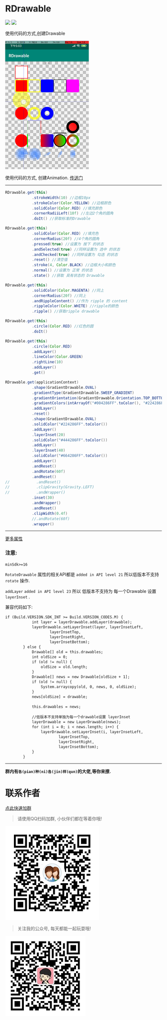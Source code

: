 # RDrawable

[![](https://img.shields.io/badge/androidx-yes-80B44D)](https://developer.android.google.cn/jetpack/androidx) [![](https://img.shields.io/badge/kotlin-yes-F48729)](https://www.kotlincn.net/docs/reference/android-overview.html)

使用代码的方式,创建Drawable

![](https://raw.githubusercontent.com/angcyo/RDrawable/master/art/png3.png)


使用代码的方式, 创建Animation. [传送门](https://github.com/angcyo/RDrawable/blob/master/README_ANIM.md)

---

```java
RDrawable.get(this)
            .strokeWidth(10) //边框10px
            .strokeColor(Color.YELLOW) //边框颜色
            .solidColor(Color.RED) //填充颜色
            .cornerRadiiLeft(10f) //左边2个角的圆角
            .doIt() //获取标准的Drawable
```

```java
RDrawable.get(this)
            .solidColor(Color.RED) //填充色
            .cornerRadius(20f) //4个角的圆角
            .pressed(true) //设置为 按下 的状态
            .andSelected(true) //同样设置为 选中 的状态
            .andChecked(true) //同样设置为 勾选 的状态
            .reset() //清空值
            .stroke(4, Color.BLACK) //边框大小和颜色
            .normal() //设置为 正常 的状态
            .state() //获取 具有状态的 Drawable
```

```java
RDrawable.get(this)
            .solidColor(Color.MAGENTA) //同上 
            .cornerRadius(20f) //同上
            .andRippleContent() //作为 ripple 的 content
            .rippleColor(Color.WHITE) //ripple的颜色
            .ripple() //获取ripple drawable
```

```java
RDrawable.get(this)
            .circle(Color.RED) //红色的圆
            .doIt()
```

```java
RDrawable.get(this)
            .circle(Color.RED)
            .addLayer()
            .lineColor(Color.GREEN)
            .rightLine(10)
            .addLayer()
            .get()
```

```java
RDrawable.get(applicationContext)
            .shape(GradientDrawable.OVAL)
            .gradientType(GradientDrawable.SWEEP_GRADIENT)
            .gradientOrientation(GradientDrawable.Orientation.TOP_BOTTOM)
            .gradientColors(intArrayOf("#004286FF".toColor(), "#224286FF".toColor(), "#884286FF".toColor()))
            .addLayer()
            .reset()
            .shape(GradientDrawable.OVAL)
            .solidColor("#224286FF".toColor())
            .addLayer()
            .layerInset(20)
            .solidColor("#444286FF".toColor())
            .addLayer()
            .layerInset(40)
            .solidColor("#664286FF".toColor())
            .addLayer()
            .andReset()
            .andRotate(60f)
            .andReset()
//            .andReset()
//            .clipGravity(Gravity.LEFT)
//            .andWrapper()
            .inset(30)
            .andWrapper()
            .andReset()
            .clipWidth(0.4f)
            //.andRotate(60f)
            .wrapper()
```

---

[更多属性](https://github.com/angcyo/RDrawable/blob/master/app/src/main/java/com/angcyo/drawable/RDrawable.java)


### 注意:

`minSdk>=16`

`RotateDrawable` 属性的相关API都是 `added in API level 21` 所以低版本不支持 `rotate` 操作.

`addLayer` `added in API level 23` 所以 低版本不支持为 每一个Drawable 设置 `layerInset` .

兼容代码如下:
```
if (Build.VERSION.SDK_INT >= Build.VERSION_CODES.M) {
            int layer = layerDrawable.addLayer(drawable);
            layerDrawable.setLayerInset(layer, layerInsetLeft,
                    layerInsetTop,
                    layerInsetRight,
                    layerInsetBottom);
        } else {
            Drawable[] old = this.drawables;
            int oldSize = 0;
            if (old != null) {
                oldSize = old.length;
            }
            Drawable[] news = new Drawable[oldSize + 1];
            if (old != null) {
                System.arraycopy(old, 0, news, 0, oldSize);
            }
            news[oldSize] = drawable;

            this.drawables = news;

            //低版本不支持单独为每一个drawable设置 layerInset
            layerDrawable = new LayerDrawable(news);
            for (int i = 0; i < news.length; i++) {
                layerDrawable.setLayerInset(i, layerInsetLeft,
                        layerInsetTop,
                        layerInsetRight,
                        layerInsetBottom);
            }
        }
```

---
**群内有`各(pian)种(ni)各(jin)样(qun)`的大佬,等你来撩.**

# 联系作者
[点此快速加群](https://shang.qq.com/wpa/qunwpa?idkey=cbcf9a42faf2fe730b51004d33ac70863617e6999fce7daf43231f3cf2997460)

> 请使用QQ扫码加群, 小伙伴们都在等着你哦!

![](https://raw.githubusercontent.com/angcyo/res/master/image/qq/qq_group_code.png)

> 关注我的公众号, 每天都能一起玩耍哦!

![](https://raw.githubusercontent.com/angcyo/res/master/image/weixin/%E8%AE%A2%E9%98%85%E5%8F%B7_%E4%BA%8C%E7%BB%B4%E7%A0%81/qrcode_for_gh_59fa6d9a51d8_258_8cm.jpg)

 
  
